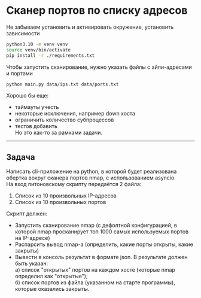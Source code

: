 # Сканер портов по списку адресов

Не забываем установить и активировать окружение, установить зависимости
```bash
python3.10 -m venv venv
source venv/bin/activate
pip install -r ./requirements.txt
```

Чтобы запустить сканирование, нужно указать файлы с айпи-адресами и портами
```bash
python main.py data/ips.txt data/ports.txt
```

Хорошо бы еще:
- таймауты учесть
- некоторые исключения, например down хоста
- ограничить количество субпроцессов
- тестов добавить    
Но это как-то за рамками задачи.  

---
## Задача
Написать cli-приложение на python, в которой будет реализована обертка вокруг сканера портов nmap, с использованием asyncio.  
На вход питоновскому скрипту передаётся 2 файла:  
1. Список из 10 произвольных IP-адресов  
2. Список из 10 произвольных портов  

Скрипт должен:  
- Запустить сканирование nmap (с дефолтной конфигурацией, в которой nmap просканирует топ 1000 самых используемых портов на IP-адресе)  
- Распарсить вывод nmap-a (определить, какие порты открыты, какие закрыты)  
- Вывести в консоль результат в формате json. В результате должен быть указан:  
а) список "открытых" портов на каждом хосте (которые nmap определил как "открытые");  
б) список портов из файла (указанном на старте программы), которые оказались закрыты.  
